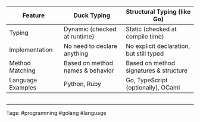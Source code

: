 
| Feature           | Duck Typing                      | Structural Typing (like Go)              |
| ----------------- | -------------------------------- | ---------------------------------------- |
| Typing            | Dynamic (checked at runtime)     | Static (checked at compile time)         |
| Implementation    | No need to declare anything      | No explicit declaration, but still typed |
| Method Matching   | Based on method names & behavior | Based on method signatures & structure   |
| Language Examples | Python, Ruby                     | Go, TypeScript (optionally), OCaml       |

```go

```
____
Tags: #programming #golang #language 